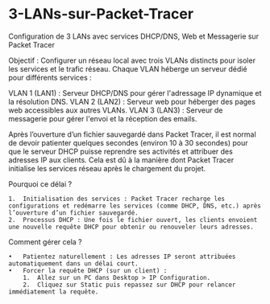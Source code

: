 #  3-LANs-sur-Packet-Tracer
Configuration de 3 LANs avec services DHCP/DNS, Web et Messagerie sur Packet Tracer

Objectif : Configurer un réseau local avec trois VLANs distincts pour isoler les services et le trafic réseau. Chaque VLAN héberge un serveur dédié pour différents services :

VLAN 1 (LAN1) : Serveur DHCP/DNS pour gérer l'adressage IP dynamique et la résolution DNS.
VLAN 2 (LAN2) : Serveur web pour héberger des pages web accessibles aux autres VLANs.
VLAN 3 (LAN3) : Serveur de messagerie pour gérer l'envoi et la réception des emails.

Après l’ouverture d’un fichier sauvegardé dans Packet Tracer, il est normal de devoir patienter quelques secondes (environ 10 à 30 secondes) pour que le serveur DHCP puisse reprendre ses activités et attribuer des adresses IP aux clients. Cela est dû à la manière dont Packet Tracer initialise les services réseau après le chargement du projet.

Pourquoi ce délai ?

	1.	Initialisation des services : Packet Tracer recharge les configurations et redémarre les services (comme DHCP, DNS, etc.) après l’ouverture d’un fichier sauvegardé.
	2.	Processus DHCP : Une fois le fichier ouvert, les clients envoient une nouvelle requête DHCP pour obtenir ou renouveler leurs adresses.

Comment gérer cela ?

	•	Patientez naturellement : Les adresses IP seront attribuées automatiquement dans un délai court.
	•	Forcer la requête DHCP (sur un client) :
    	1.	Allez sur un PC dans Desktop > IP Configuration.
    	2.	Cliquez sur Static puis repassez sur DHCP pour relancer immédiatement la requête.
